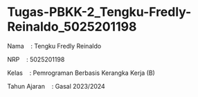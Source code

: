 # Tugas-PBKK-2_Tengku-Fredly-Reinaldo_5025201198

Nama&nbsp;&nbsp;&nbsp;&nbsp;: Tengku Fredly Reinaldo

NRP&nbsp;&nbsp;&nbsp;&nbsp;: 5025201198

Kelas&nbsp;&nbsp;&nbsp;&nbsp;: Pemrograman Berbasis Kerangka Kerja (B)

Tahun Ajaran&nbsp;&nbsp;&nbsp;&nbsp;: Gasal 2023/2024
